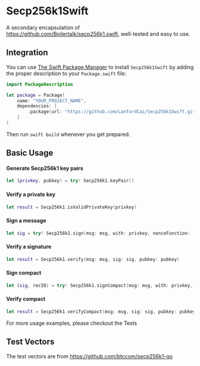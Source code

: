 # Secp256k1Swift

A secondary encapsulation of https://github.com/Boilertalk/secp256k1.swift, well-tested and easy to use.

## Integration

You can use [The Swift Package Manager](https://swift.org/package-manager) to install `Secp256k1Swift` by adding the proper description to your `Package.swift` file:

```swift
import PackageDescription

let package = Package(
    name: "YOUR_PROJECT_NAME",
    dependencies: [
        .package(url: "https://github.com/LanfordCai/Secp256k1Swift.git", from: "0.1.1"),
    ]
)
```
Then run `swift build` whenever you get prepared.

## Basic Usage

#### Generate Secp256k1 key pairs

```swift
let (privkey, pubkey) = try! Secp256k1.keyPair()
```

#### Verify a private key

```swift
let result = Secp256k1.isValidPrivateKey(privkey)
```

#### Sign a message

```swift
let sig = try! Secp256k1.sign(msg: msg, with: privkey, nonceFunction: .default)
```

#### Verify a signature

```swift
let result = Secp256k1.verify(msg: msg, sig: sig, pubkey: pubkey)
```

#### Sign compact

```swift
let (sig, recID) = try! Secp256k1.signCompact(msg: msg, with: privkey, nonceFunction: .default)
```

#### Verify compact

```swift
let result = Secp256k1.verifyCompact(msg: msg, sig: sig, pubkey: pubkey)
```

For more usage examples, please checkout the Tests

## Test Vectors

The test vectors are from https://github.com/btccom/secp256k1-go
